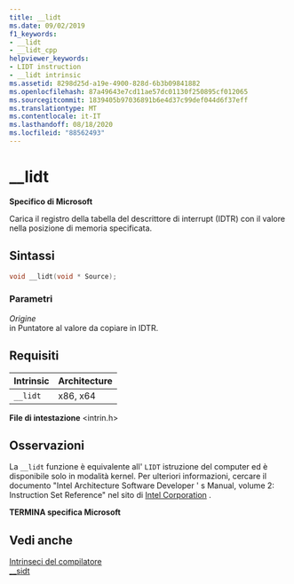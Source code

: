 ```yaml
---
title: __lidt
ms.date: 09/02/2019
f1_keywords:
- __lidt
- __lidt_cpp
helpviewer_keywords:
- LIDT instruction
- __lidt intrinsic
ms.assetid: 8298d25d-a19e-4900-828d-6b3b09841882
ms.openlocfilehash: 87a49643e7cd11ae57dc01130f250895cf012065
ms.sourcegitcommit: 1839405b97036891b6e4d37c99def044d6f37eff
ms.translationtype: MT
ms.contentlocale: it-IT
ms.lasthandoff: 08/18/2020
ms.locfileid: "88562493"
---
```

# <a name="__lidt"></a>__lidt

**Specifico di Microsoft**

Carica il registro della tabella del descrittore di interrupt (IDTR) con il valore nella posizione di memoria specificata.

## <a name="syntax"></a>Sintassi

```C
void __lidt(void * Source);
```

### <a name="parameters"></a>Parametri

*Origine*\
in Puntatore al valore da copiare in IDTR.

## <a name="requirements"></a>Requisiti

|Intrinsic|Architecture|
|---------------|------------------|
|`__lidt`|x86, x64|

**File di intestazione** \<intrin.h>

## <a name="remarks"></a>Osservazioni

La `__lidt` funzione è equivalente all' `LIDT` istruzione del computer ed è disponibile solo in modalità kernel. Per ulteriori informazioni, cercare il documento "Intel Architecture Software Developer ' s Manual, volume 2: Instruction Set Reference" nel sito di [Intel Corporation](https://software.intel.com/articles/intel-sdm) .

**TERMINA specifica Microsoft**

## <a name="see-also"></a>Vedi anche

[Intrinseci del compilatore](../intrinsics/compiler-intrinsics.md)\
[__sidt](../intrinsics/sidt.md)
